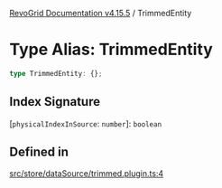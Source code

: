 [RevoGrid Documentation v4.15.5](README.md) / TrimmedEntity

# Type Alias: TrimmedEntity

```ts
type TrimmedEntity: {};
```

## Index Signature

 \[`physicalIndexInSource`: `number`\]: `boolean`

## Defined in

[src/store/dataSource/trimmed.plugin.ts:4](https://github.com/revolist/revogrid/blob/e4de5901d3a858ae9e9a420f27ffcd2a33073a79/src/store/dataSource/trimmed.plugin.ts#L4)
